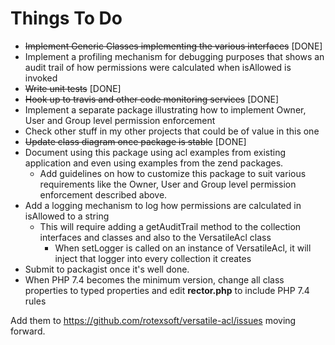 # Things To Do
* ~~Implement Generic Classes implementing the various interfaces~~ [DONE]
* Implement a profiling mechanism for debugging purposes that shows an audit trail of how permissions were calculated when isAllowed is invoked
* ~~Write unit tests~~ [DONE]
* ~~Hook up to travis and other code monitoring services~~ [DONE]
* Implement a separate package illustrating how to implement Owner, User and Group level permission enforcement
* Check other stuff in my other projects that could be of value in this one
* ~~Update class diagram once package is stable~~ [DONE]
* Document using this package using acl examples from existing application and even using examples from the zend packages.
   * Add guidelines on how to customize this package to suit various requirements like the 
   Owner, User and Group level permission enforcement described above.
* Add a logging mechanism to log how permissions are calculated in isAllowed to a string
   * This will require adding a getAuditTrail method to the collection interfaces and classes and also to the VersatileAcl class
       * When setLogger is called on an instance of VersatileAcl, it will inject that logger into every collection it creates
* Submit to packagist once it's well done.
* When PHP 7.4 becomes the minimum version, change all class properties to typed properties and edit **rector.php** to include PHP 7.4 rules

Add them to https://github.com/rotexsoft/versatile-acl/issues moving forward.
